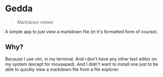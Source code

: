 # Gedda

> Markdown viewer

A simple app to just view a markdown file (in it's formatted form of course).

## Why?

Because I use vim, in my terminal. And i don't have any other text editor on my
system (except for mousepad). And I didn't want to install one just to be able
to quickly view a markdown file from a file explorer.

